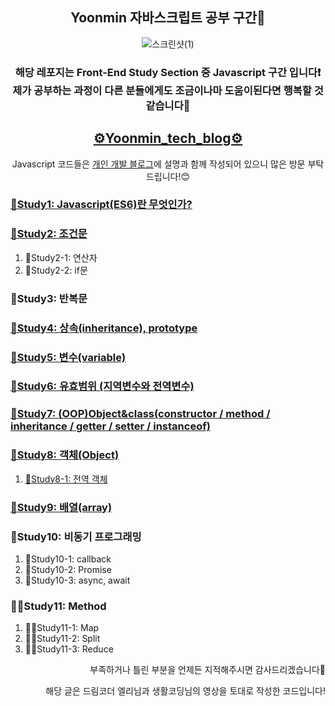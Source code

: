 <section align = "center">
<h1>Yoonmin 자바스크립트 공부 구간📝</h1>

![스크린샷(1)](https://user-images.githubusercontent.com/89017779/149787111-6bd7e2b4-6255-4032-b5cf-24a391861773.png)

<h3> 해당 레포지는 Front-End Study Section 중 Javascript 구간 입니다❗<br> 제가 공부하는 과정이 다른 분들에게도 조금이나마 도움이된다면 행복할 것 같습니다👏</h3>
<h2 align="center"><a href="https://yoon-min-codinglog.tistory.com/">⚙Yoonmin_tech_blog⚙</a></h2>
  <p>Javascript 코드들은 <a href="https://yoon-min-codinglog.tistory.com">개인 개발 블로그</a>에 설명과 함께 작성되어 있으니 많은 방문 부탁드립니다!😊</p>
</section>
  <h3><a href="https://yoon-min-codinglog.tistory.com/3"> 🙌Study1: Javascript(ES6)란 무엇인가? </a></h3>
  <h3><a href="https://yoon-min-codinglog.tistory.com/5"> 🙌Study2: 조건문 </a></h3>
    <ol>
      <li>🙌Study2-1: 연산자</li>
      <li>🙌Study2-2: if문</li>
    </ol>
  <h3> 🙌Study3: 반복문 </h3>
  <h3><a href="https://yoon-min-codinglog.tistory.com/21?category=1054633"> 🙌Study4: 상속(inheritance), prototype </a></h3>
  <h3><a href="https://yoon-min-codinglog.tistory.com/4"> 🙌Study5: 변수(variable) </a></h3>
  <h3><a href="https://yoon-min-codinglog.tistory.com/11"> 🙌Study6: 유효범위 (지역변수와 전역변수) </a></h3>
  <h3><a href="https://yoon-min-codinglog.tistory.com/27"> 🙌Study7: (OOP)Object&class(constructor / method / inheritance / getter / setter / instanceof) </a></h3>
  <h3><a href="https://yoon-min-codinglog.tistory.com/9?category=1054633"> 🙌Study8: 객체(Object) </a></h3>
    <ol>
  <li><a href="https://yoon-min-codinglog.tistory.com/18">🙌Study8-1: 전역 객체</a></li>
    </ol>
  <h3><a href="https://yoon-min-codinglog.tistory.com/8?category=1054633"> 🙌Study9: 배열(array) </a></h3>
  <h3> 🙌Study10: 비동기 프로그래밍 </h3>
    <ol>
      <li>🙌Study10-1: callback</li>
      <li>🙌Study10-2: Promise</li>
      <li>🙌Study10-3: async, await</li>
    </ol>
  <h3>🙌🏻Study11: Method</h3>
  <ol>
    <li>🙌🏻Study11-1: Map</li>
    <li>🙌🏻Study11-2: Split</li>
    <li>🙌🏻Study11-3: Reduce</li>
  </ol>
 <p align="right">부족하거나 틀린 부분을 언제든 지적해주시면  감사드리겠습니다🙏</p>
 <p align="right">해당 글은 드림코더 엘리님과 생활코딩님의 영상을 토대로 작성한 코드입니다!</p>
